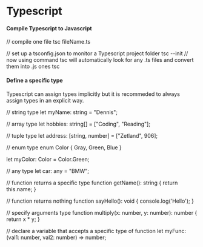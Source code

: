 # Typescript

#### Compile Typescript to Javascript

// compile one file
tsc fileName.ts

// set up a tsconfig.json to monitor a Typescript project folder
tsc --init
// now using command tsc will automatically look for any .ts files and convert them into .js ones
tsc

#### Define a specific type

Typescript can assign types implicitly but it is recommeded to always assign types in an explicit way.

// string type
let myName: string = "Dennis";

// array type
let hobbies: string[] = ["Coding", "Reading"];

// tuple type
let address: [string, number] = ["Zetland", 906];

// enum type
enum Color {
  Gray,
  Green,
  Blue
}

let myColor: Color = Color.Green;

// any type
let car: any = "BMW";

// function returns a specific type
function getName(): string {
  return this.name;
}

// function returns nothing
function sayHello(): void {
  console.log('Hello');
}

// specify arguments type
function multiply(x: number, y: number): number {
  return x * y;
}

// declare a variable that accepts a specific type of function
let myFunc: (val1: number, val2: number) => number;


